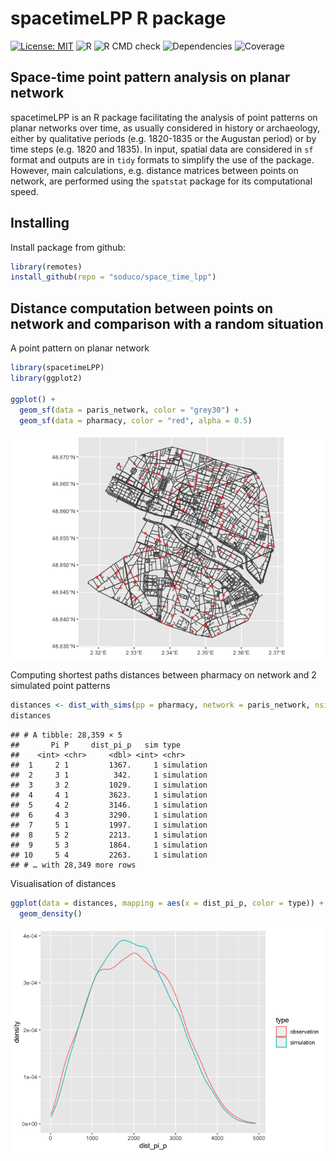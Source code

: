 
# spacetimeLPP R package

[![License:
MIT](https://img.shields.io/badge/License-MIT-yellow.svg)](https://opensource.org/licenses/MIT)
![R](https://img.shields.io/badge/R-%3E%3D%202.10-blue) ![R CMD
check](https://img.shields.io/badge/R%20CMD%20check-passing-green)
![Dependencies](https://img.shields.io/badge/dependencies-magrittr-blue)
![Coverage](https://img.shields.io/badge/coverage-30%35-red)

## Space-time point pattern analysis on planar network

spacetimeLPP is an R package facilitating the analysis of point patterns
on planar networks over time, as usually considered in history or
archaeology, either by qualitative periods (e.g. 1820-1835 or the
Augustan period) or by time steps (e.g. 1820 and 1835). In input,
spatial data are considered in `sf` format and outputs are in `tidy`
formats to simplify the use of the package. However, main calculations,
e.g. distance matrices between points on network, are performed using
the `spatstat` package for its computational speed.

## Installing

Install package from github:

``` r
library(remotes)
install_github(repo = "soduco/space_time_lpp")
```

## Distance computation between points on network and comparison with a random situation

A point pattern on planar network

``` r
library(spacetimeLPP)
library(ggplot2)

ggplot() +
  geom_sf(data = paris_network, color = "grey30") +
  geom_sf(data = pharmacy, color = "red", alpha = 0.5)
```

![](README_files/figure-gfm/unnamed-chunk-2-1.png)<!-- -->

Computing shortest paths distances between pharmacy on network and 2
simulated point patterns

``` r
distances <- dist_with_sims(pp = pharmacy, network = paris_network, nsim = 2)
distances
```

    ## # A tibble: 28,359 × 5
    ##       Pi P     dist_pi_p   sim type      
    ##    <int> <chr>     <dbl> <int> <chr>     
    ##  1     2 1         1367.     1 simulation
    ##  2     3 1          342.     1 simulation
    ##  3     3 2         1029.     1 simulation
    ##  4     4 1         3623.     1 simulation
    ##  5     4 2         3146.     1 simulation
    ##  6     4 3         3290.     1 simulation
    ##  7     5 1         1997.     1 simulation
    ##  8     5 2         2213.     1 simulation
    ##  9     5 3         1864.     1 simulation
    ## 10     5 4         2263.     1 simulation
    ## # … with 28,349 more rows

Visualisation of distances

``` r
ggplot(data = distances, mapping = aes(x = dist_pi_p, color = type)) +
  geom_density()
```

![](README_files/figure-gfm/unnamed-chunk-4-1.png)<!-- -->

